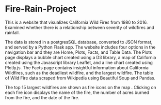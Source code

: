 # Fire-Rain-Project

This is a website that visualizes California Wild Fires from 1980 to 2016. Examined whether there is a relationship between severity of wildfires and rainfall. 

The data is stored in a postgresSQL database, converted to JSON format, and served by a Python Flask app. The website includes four options in the navigation bar and they are Home, Plots, Facts, and Table Data. The Plots page displays a bubble chart created using a D3 library, a map of California created using the Javascript library Leaflet, and a line chart created using Plotly.js. The Facts page contains insightful information about California Wildfires, such as the deadliest wildfire, and the largest wildfire. The table of Wild Fire data scraped from Wikipedia using Beautiful Soup and Pandas.

The top 15 largest wildfires are shown as fire icons on the map . Clicking on each fire icon displays the name of the fire, the number of acres burned from the fire, and the date of the fire.  



